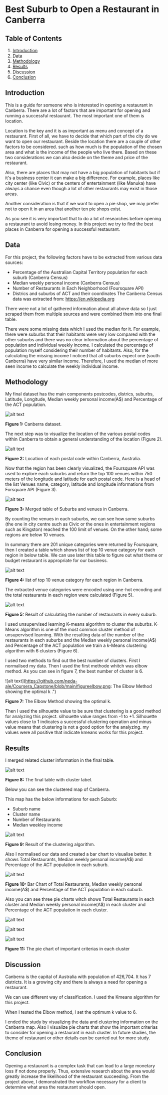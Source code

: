 # Best Suburb to Open a Restaurant in Canberra

## Table of Contents
1. [Introduction](#introduction)
2. [Data](#data)
3. [Methodology](#methodology)
4. [Results](#results)
5. [Discussion](#discussion)
6. [Conclusion](#conclusion)

## Introduction
This is a guide for someone who is interested in opening a restaurant in Canberra. There are a lot of factors that are important for opening and running a successful restaurant. The most important one of them is location. 

Location is the key and it is as important as menu and concept of a restaurant. First of all, we have to decide that which part of the city do we want to open our restaurant. Beside the location there are a couple of other factors to be considered. such as how much is the population of the chosen area and what is the income of the people who live there. Based on these two considerations we can also decide on the theme and price of the restaurant.

Also, there are places that may not have a big population of habitants but if it's a business center it can make a big difference. For example, places like city center (like Civic) or the centers of entertainment (like Manuka) have always a chance even though a lot of other restaurants may exist in those areas. 

Another consideration is that if we want to open a pie shop, we may prefer not to open it in an area that another ten pie shops exist.

As you see it is very important that to do a lot of researches before opening a restaurant to avoid losing money. In this project we try to find the best places in Canberra for opening a successful restaurant.

## Data

For this project, the following factors have to be extracted from various data sources:

-	Percentage of the Australian Capital Territory population for each suburb (Canberra Census)
- Median weekly personal income (Canberra Census)
-	Number of Restaurants in Each Neighborhood (Foursquare API)
- Districs and suburbs of ACT and their coordinates
The Canberra Census data was extracted from: https://en.wikipedia.org

There were not a lot of gathered information about all above data so I just scraped them from multiple sources and were combined them into one final table.

There were some missing data which I used the median for it. For example, there were suburbs that their habitants were very low compared with the other suburbs and there was no clear information about the percentage of population and individual weekly income. I calculated the percentage of population myself considering their number of habitants. Also, for the calculating the missing income I noticed that all suburbs expect one (south Canberra) have very similar income. Therefore, I used the median of more seen income to calculate the weekly individual income.

## Methodology

My final dataset has the main components postcodes, districs, suburbs, Latitude, Longitude, Median weekly personal income(A$) and	Percentage of the ACT population.

![alt text](https://github.com/neda-ale/Coursera_Capstone/blob/main/figure1.jpg "Figure 1: Canberra dataset.")

**Figure 1:** Canberra dataset.

The next step was to visualize the location of the various postal codes within Canberra to obtain a general understanding of the location (Figure 2). 

![alt text](https://github.com/neda-ale/Coursera_Capstone/blob/main/Figure2.jpg "Figure 2: Location of each postal code within Canberra, Australia.")

**Figure 2:** Location of each postal code within Canberra, Australia.

Now that the region has been clearly visualized, the Foursquare API was used to explore each suburbs and return the top 100 venues within 750 meters of the longitude and latitude for each postal code. Here is a head of the list Venues name, category, latitude and longitude informations from Forsquare API (Figure 3).

![alt text](https://github.com/neda-ale/Coursera_Capstone/blob/main/figure3.png "Figure 3: Merged table of Suburbs and venues in Canberra.")


**Figure 3:** Merged table of Suburbs and venues in Canberra.

By counting the venues in each suburbs, we can see how some suburbs (the one in city centre such as Civic or the ones in entertainment regions such as Kingston) reached the 100 limit of venues. On the other hand; some regions are below 10 venues.

In summary there are 201 unique categories were returned by Foursquare, then I created a table which shows list of top 10 venue category for each region in below table. We can use later this table to figure out what theme or budget restaurant is appropriate for our business.

![alt text](https://github.com/neda-ale/Coursera_Capstone/blob/main/figure6.png "Figure 4: list of top 10 venue category for each region in Canberra.")


**Figure 4:** list of top 10 venue category for each region in Canberra.

The extracted venue categories were encoded using one-hot encoding and the total restaurants in each region were calculated (Figure 5). 

![alt text](https://github.com/neda-ale/Coursera_Capstone/blob/main/figure4.png "Figure 5: Result of calculating the number of restaurants in every suburb.")

**Figure 5:** Result of calculating the number of restaurants in every suburb.


I used unsupervised learning K-means algorithm to cluster the suburbs. K-Means algorithm is one of the most common cluster method of unsupervised learning.
With the resulting data of the number of the restaurants in each suburbs and the Median weekly personal income(A$) and Percentage of the ACT population we train a k-Means clustering algorithm with 6 clusters (Figure 6).

I used two methods to find out the best number of clusters. First I normalised my data. Then I used the first methode whitch was elbow method. As you can see in figure 7, the best number of cluster is 6.

![alt text](https://github.com/neda-ale/Coursera_Capstone/blob/main/figureelbow.png: The Elbow Method showing the optimal k .")

**Figure 7:** The Elbow Method showing the optimal k.

Then I used the silhouette value to be sure that clustering is a good method for analyzing this project. silhouette value ranges from -1 to +1. Silhouette values close to 1 indicates a successful clustering operation and minus value means that clustering is not a good option for the analyzing. my values were all positive that indicate kmeans works for this project.


## Results

I merged related cluster information in the final table.

![alt text](https://github.com/neda-ale/Coursera_Capstone/blob/main/figure8.png "Figure 8: The final table with cluster label .")

**Figure 8:** The final table with cluster label.

Below you can see the clustered map of Canberra.

This map has the below informations for each Suburb:

- Suburb name
- Cluster name
- Number of Restaurants
- Median weekley income


![alt text](https://github.com/neda-ale/Coursera_Capstone/blob/main/figure%20cluster.png "Figure 9: Result of the clustering algorithm.")

**Figure 9:** Result of the clustering algorithm.  

Also I normalised our data and created a bar chart to visualise better. It shows Total Restaurants, Median weekly personal income(A$) and Percentage of the ACT population in each suburb.

![alt text](https://github.com/neda-ale/Coursera_Capstone/blob/main/figurebar.png "Figure 10: Bar chart.")

**Figure 10:** Bar Chart of Total Restaurants, Median weekly personal income(A$) and Percentage of the ACT population in each suburb.

Also you can see three pie charts witch shows Total Restaurants in each cluster and Median weekly personal income(A$) in each cluster and Percentage of the ACT population in each cluster.  

![alt text](https://github.com/neda-ale/Coursera_Capstone/blob/main/figurepie2.png "Figure 11: the bar chart of Total Restaurants in each cluster.")

![alt text](https://github.com/neda-ale/Coursera_Capstone/blob/main/figurepie3.png "Figure 11: the bar chart of Median weekly personal income(A$) in each cluster in each cluster.")

![alt text](https://github.com/neda-ale/Coursera_Capstone/blob/main/figurepie1.png "Figure 11: the bar chart of Percentage of the ACT population in each cluster.")


**Figure 11:** The pie chart of important criterias in each cluster 

## Discussion

Canberra is the capital of Australia with population of 426,704. It has 7 districts. It is a growing city and there is always a need for opening a restaurant. 

We can use different way of classification. I used the Kmeans algorithm for this project.

When I tested the Elbow method, I set the optimum k value to 6. 

I ended the study by visualizing the data and clustering information on the Canberra map. Also I visualize pie charts that show the important criterias to consider for opening a restaurant in each cluster. In future studies, the theme of restaurant or other details can be carried out for more study.


## Conclusion

Opening a restaurant is a complex task that can lead to a large monetary loss if not done properly. Thus, extensive research about the area would greatly increase the likelihood of the restaurant succeeding. From the project above, I demonstrated the workflow necessary for a client to determine what area the restaurant should open. 
